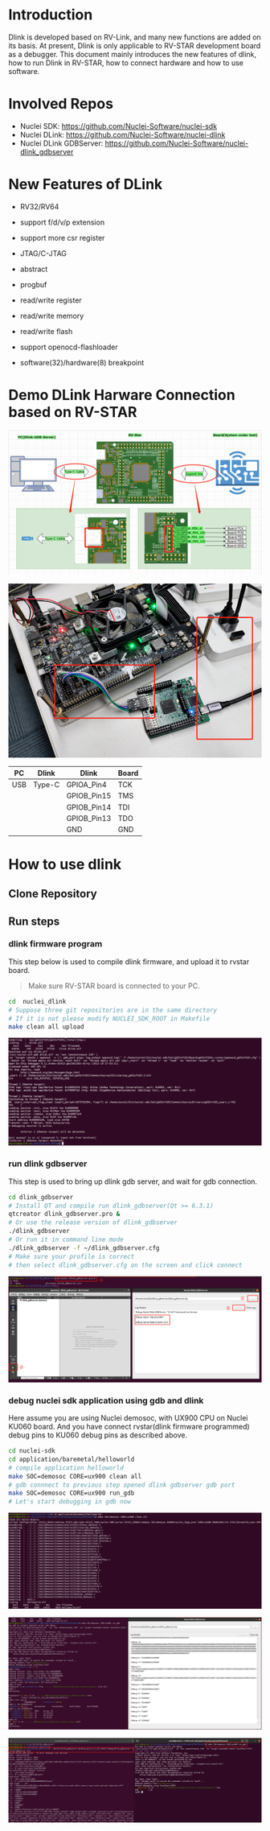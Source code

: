 # Introduction

Dlink is developed based on RV-Link, and many new functions are added on its basis. At present, Dlink is only applicable to RV-STAR development board as a debugger. This document mainly introduces the new features of dlink, how to run Dlink in RV-STAR, how to connect hardware and how to use software.

# Involved Repos

- Nuclei SDK: https://github.com/Nuclei-Software/nuclei-sdk
- Nuclei DLink: https://github.com/Nuclei-Software/nuclei-dlink
- Nuclei DLink GDBServer: https://github.com/Nuclei-Software/nuclei-dlink_gdbserver

# New Features of DLink

- RV32/RV64

- support f/d/v/p extension

- support more csr register

- JTAG/C-JTAG

- abstract

- progbuf

- read/write register

- read/write memory

- read/write flash

- support openocd-flashloader

- software(32)/hardware(8) breakpoint

# Demo DLink Harware Connection based on RV-STAR

![Hardware Connection](img/hardware_connect.png)

![Hardware Connection Real](img/hardware_connect_real.png)

| PC  | Dlink  | Dlink       | Board |
| --- | ------ | ----------- | ----- |
| USB | Type-C | GPIOA_Pin4  | TCK   |
|     |        | GPIOB_Pin15 | TMS   |
|     |        | GPIOB_Pin14 | TDI   |
|     |        | GPIOB_Pin13 | TDO   |
|     |        | GND         | GND   |

# How to use dlink

## Clone Repository

## Run steps

### dlink firmware program

This step below is used to compile dlink firmware, and upload
it to rvstar board.

> Make sure RV-STAR board is connected to your PC.

```bash
cd  nuclei_dlink
# Suppose three git repositories are in the same directory
# If it is not please modify NUCLEI_SDK_ROOT in Makefile
make clean all upload
```

![Dlink Firmware Program](img/dlink_firmware_program.png)

### run dlink gdbserver

This step is used to bring up dlink gdb server, and wait for
gdb connection.

```bash
cd dlink_gdbserver
# Install QT and compile run dlink_gdbserver(Qt >= 6.3.1)
qtcreator dlink_gdbserver.pro &
# Or use the release version of dlink_gdbserver
./dlink_gdbserver
# Or run it in command line mode
./dlink_gdbserver -f ~/dlink_gdbserver.cfg
# Make sure your profile is correct
# then select dlink_gdbserver.cfg on the screen and click connect
```

![Run Dlink Gdbserver](img/run_dlink_gdbserver.png)

### debug nuclei sdk application using gdb and dlink

Here assume you are using Nuclei demosoc, with UX900 CPU on Nuclei KU060 board.
And you have connect rvstar(dlink firmware programmed) debug pins to KU060 debug pins as
described above.

```bash
cd nuclei-sdk
cd application/baremetal/helloworld
# compile application helloworld
make SOC=demosoc CORE=ux900 clean all
# gdb connnect to previous step opened dlink gdbserver gdb port
make SOC=demosoc CORE=ux900 run_gdb
# Let's start debugging in gdb now
```

![Compile Application Helloworld](img/compile_application_helloworld.png)

![Gdb Connect Gdbserver](img/gdb_connect_gdbserver.png)

![Gdb Connect Gdbserver Command Line](img/gdb_connect_gdbserver_command_line.png)
